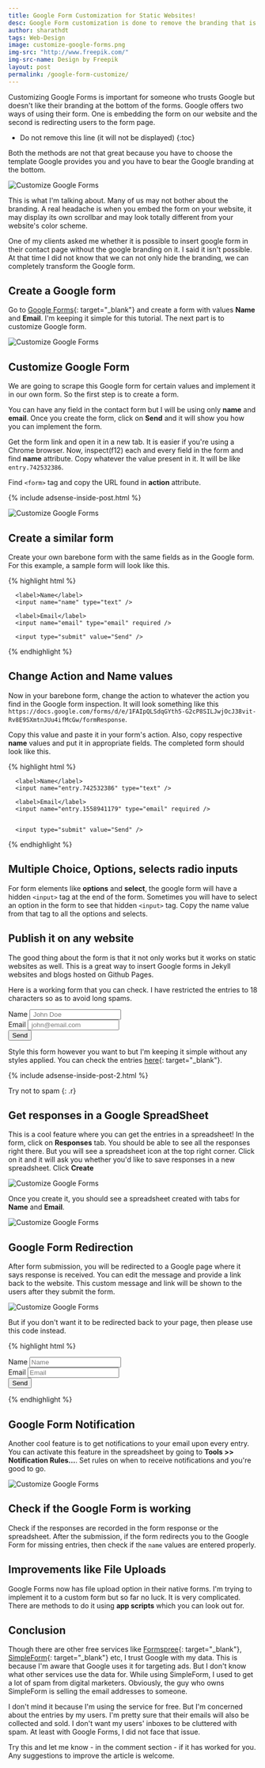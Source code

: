 ```yaml
---
title: Google Form Customization for Static Websites!
desc: Google Form customization is done to remove the branding that is present at the end of Google Forms. This way we can have our own style for a form. We can also use these forms on static websites!
author: sharathdt
tags: Web-Design
image: customize-google-forms.png
img-src: "http://www.freepik.com/"
img-src-name: Design by Freepik
layout: post
permalink: /google-form-customize/
---
```


Customizing Google Forms is important for someone who trusts Google but doesn't like their branding at the bottom of the forms. Google offers two ways of using their form. One is embedding the form on our website and the second is redirecting users to the form page.

* Do not remove this line (it will not be displayed) 
{:toc}

Both the methods are not that great because you have to choose the template Google provides you and you have to bear the Google branding at the bottom.

![Customize Google Forms](/images/google-form-customization-1.png)

This is what I'm talking about. Many of us may not bother about the branding. A real headache is when you embed the form on your website, it may display its own scrollbar and may look totally different from your website's color scheme.

One of my clients asked me whether it is possible to insert google form in their contact page without the google branding on it. I said it isn't possible. At that time I did not know that we can not only hide the branding, we can completely transform the Google form.

## Create a Google form
Go to [Google Forms](https://www.google.com/forms/about/){: target="_blank"} and create a form with values **Name** and **Email**. I'm keeping it simple for this tutorial. The next part is to customize Google form.

![Customize Google Forms](/images/google-form-customization-2.png)

## Customize Google Form 
We are going to scrape this Google form for certain values and implement it in our own form. So the first step is to create a form. 

You can have any field in the contact form but I will be using only **name** and **email**. Once you create the form, click on **Send** and it will show you how you can implement the form.

Get the form link and open it in a new tab. It is easier if you're using a Chrome browser. Now, inspect(f12) each and every field in the form and find **name** attribute. Copy whatever the value present in it. It will be like ``entry.742532386``.

Find ``<form>`` tag and copy the URL found in **action** attribute.

{% include adsense-inside-post.html %}

![Customize Google Forms](/images/google-form-customization-3.png)

## Create a similar form

Create your own barebone form with the same fields as in the Google form. For this example, a sample form will look like this.

{% highlight html %}
<form class="form" action="">
    
      <label>Name</label>
      <input name="name" type="text" />

      <label>Email</label>
      <input name="email" type="email" required />

      <input type="submit" value="Send" />

</form>
{% endhighlight %}

## Change Action and Name values

Now in your barebone form, change the action to whatever the action you find in the Google form inspection. It will look something like this ``https://docs.google.com/forms/d/e/1FAIpQLSdqGYth5-G2cP8SILJwjOcJ38vit-Rv8E9SXmtnJUu4ifMcGw/formResponse``.

Copy this value and paste it in your form's action. Also, copy respective **name** values and put it in appropriate fields. The completed form should look like this.

{% highlight html %}
<form class="form" action="https://docs.google.com/forms/d/e/1AFIpQLSdqYGth5-G2cP8SILJwjOcJ38vit-Rv8E9SXmtnJUu4ifMcGw/formResponse">
   
      <label>Name</label>
      <input name="entry.742532386" type="text" />
      
      <label>Email</label>
      <input name="entry.1558941179" type="email" required />


      <input type="submit" value="Send" />

</form>
{% endhighlight %}


## Multiple Choice, Options, selects radio inputs
For form elements like **options** and **select**, the google form will have a hidden ``<input>`` tag at the end of the form. Sometimes you will have to select an option in the form to see that hidden ``<input>`` tag. Copy the name value from that tag to all the options and selects.

## Publish it on any website
The good thing about the form is that it not only works but it works on static websites as well. This is a great way to insert Google forms in Jekyll websites and blogs hosted on Github Pages.

Here is a working form that you can check. I have restricted the entries to 18 characters so as to avoid long spams.


<script type="text/javascript">var submitted=false;</script>
<iframe name="hidden_iframe" id="hidden_iframe" style="display:none;"     
onload="if(submitted) {window.location='{{site.url}}{{page.url}}';}"></iframe>
<form action="https://docs.google.com/forms/d/e/1FAIpQLSdqGYth5-G2cP8SILJwjOcJ38vit-Rv8E9SXmtnJUu4ifMcGw/formResponse" method="post" target="hidden_iframe" 
onsubmit="submitted=true;">
      <label>Name</label>
      <input name="entry.742532386" type="text" maxlength="18" placeholder=" John Doe" />
      <br>
      <label>Email</label>
      <input name="entry.1558941179" type="email" required maxlength="18" placeholder=" john@email.com"/>
      <br>
      <input type="submit" value="Send" />

</form>


Style this form however you want to but I'm keeping it simple without any styles applied. You can check the entries [here](https://docs.google.com/spreadsheets/d/1_vt8il8LpxEi8_DmX0yxxRambpw700cdMC2yMIGWqbk/edit?usp=sharing){: target="_blank"}.

{% include adsense-inside-post-2.html %}

Try not to spam
{: .r}


## Get responses in a Google SpreadSheet
This is a cool feature where you can get the entries in a spreadsheet! In the form, click on **Responses** tab. You should be able to see all the responses right there. But you will see a spreadsheet icon at the top right corner. Click on it and it will ask you whether you'd like to save responses in a new spreadsheet. Click **Create**


![Customize Google Forms](/images/google-form-customization-4.png)


Once you create it, you should see a spreadsheet created with tabs for **Name** and **Email**.


![Customize Google Forms](/images/google-form-customization-6.png)


## Google Form Redirection

After form submission, you will be redirected to a Google page where it says response is received. You can edit the message and provide a link back to the website. This custom message and link will be shown to the users after they submit the form.

![Customize Google Forms](/images/google-form-customization-5.png)

But if you don't want it to be redirected back to your page, then please use this code instead.

{% highlight html %}

 <script type="text/javascript">var submitted=false;</script>
 <iframe name="hidden_iframe" id="hidden_iframe" style="display:none;" onload="if(submitted)  {window.location='THE REDIRECT LINK HERE';}"></iframe>
 
<form action="FORMACTION CODE HERE" method="post" target="hidden_iframe" 
onsubmit="submitted=true;">
      <label>Name</label>
      <input name="ENTRY HERE" type="text" placeholder="Name" />
      <br>
      <label>Email</label>
      <input name="ENTRY HERE" type="email" placeholder="Email"/>
      <br>
      <input type="submit" value="Send" />

</form>

{% endhighlight %}

## Google Form Notification
Another cool feature is to get notifications to your email upon every entry. You can activate this feature in the spreadsheet by going to **Tools >> Notification Rules...**. Set rules on when to receive notifications and you're good to go.

![Customize Google Forms](/images/google-form-customization-7.png)


## Check if the Google Form is working
Check if the responses are recorded in the form response or the spreadsheet. After the submission, if the form redirects you to the Google Form for missing entries, then check if the ``name`` values are entered properly.



## Improvements like File Uploads 
Google Forms now has file upload option in their native forms. I'm trying to implement it to a custom form but so far no luck. It is very complicated. There are methods to do it using **app scripts** which you can look out for.




## Conclusion
Though there are other free services like [Formspree](https://blog.webjeda.com/jekyll-contact-form/){: target="_blank"}, [SimpleForm](https://blog.webjeda.com/jekyll-subscribe-form/){: target="_blank"} etc, I trust Google with my data. This is because I'm aware that Google uses it for targeting ads. But I don't know what other services use the data for. While using SimpleForm, I used to get a lot of spam from digital marketers. Obviously, the guy who owns SimpleForm is selling the email addresses to someone. 

I don't mind it because I'm using the service for free. But I'm concerned about the entries by my users. I'm pretty sure that their emails will also be collected and sold. I don't want my users' inboxes to be cluttered with spam. At least with Google Forms, I did not face that issue. 

Try this and let me know - in the comment section - if it has worked for you. Any suggestions to improve the article is welcome. 

